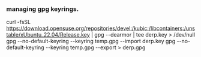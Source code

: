 ### managing gpg keyrings.

curl -fsSL https://download.opensuse.org/repositories/devel:/kubic:/libcontainers:/unstable/xUbuntu_22.04/Release.key | gpg --dearmor | tee derp.key > /dev/null
gpg --no-default-keyring --keyring temp.gpg --import derp.key
gpg --no-default-keyring --keyring temp.gpg --export > derp.gpg